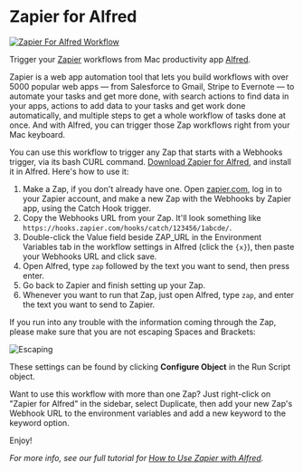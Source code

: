 # Zapier for Alfred

[![Zapier For Alfred Workflow](https://cdn.zappy.app/317be809816f5a5854839f7b8520c35e.png)](https://zapier.com/blog/zapier-for-alfred/)

Trigger your [Zapier](https://zapier.com/) workflows from Mac productivity app [Alfred](https://www.alfredapp.com/).

Zapier is a web app automation tool that lets you build workflows with over 5000 popular web apps — from Salesforce to Gmail, Stripe to Evernote — to automate your tasks and get more done, with search actions to find data in your apps, actions to add data to your tasks and get work done automatically, and multiple steps to get a whole workflow of tasks done at once. And with Alfred, you can trigger those Zap workflows right from your Mac keyboard.

You can use this workflow to trigger any Zap that starts with a Webhooks trigger, via its bash CURL command. [Download Zapier for Alfred](https://github.com/zapier/Zapier-for-Alfred/archive/master.zip), and install it in Alfred. Here's how to use it:

1. Make a Zap, if you don't already have one. Open [zapier.com](https://zapier.com/), log in to your Zapier account, and make a new Zap with the Webhooks by Zapier app, using the Catch Hook trigger.
2. Copy the Webhooks URL from your Zap. It'll look something like `https://hooks.zapier.com/hooks/catch/123456/1abcde/`.
3. Double-click the Value field beside ZAP_URL in the Environment Variables tab in the workflow settings in Alfred (click the `{x}`), then paste your Webhooks URL and click save.
4. Open Alfred, type `zap` followed by the text you want to send, then press enter.
5. Go back to Zapier and finish setting up your Zap.
6. Whenever you want to run that Zap, just open Alfred, type `zap`, and enter the text you want to send to Zapier.

If you run into any trouble with the information coming through the Zap, please make sure that you are not escaping Spaces and Brackets:

![Escaping](https://cdn.zappy.app/f7302b7883401e2ad78e5e2d850fe7ca.png)

These settings can be found by clicking **Configure Object** in the Run Script object.

Want to use this workflow with more than one Zap? Just right-click on "Zapier for Alfred" in the sidebar, select Duplicate, then add your new Zap's Webhook URL to the environment variables and add a new keyword to the keyword option.

Enjoy!

_For more info, see our full tutorial for [How to Use Zapier with Alfred](https://zapier.com/blog/zapier-for-alfred/)._
